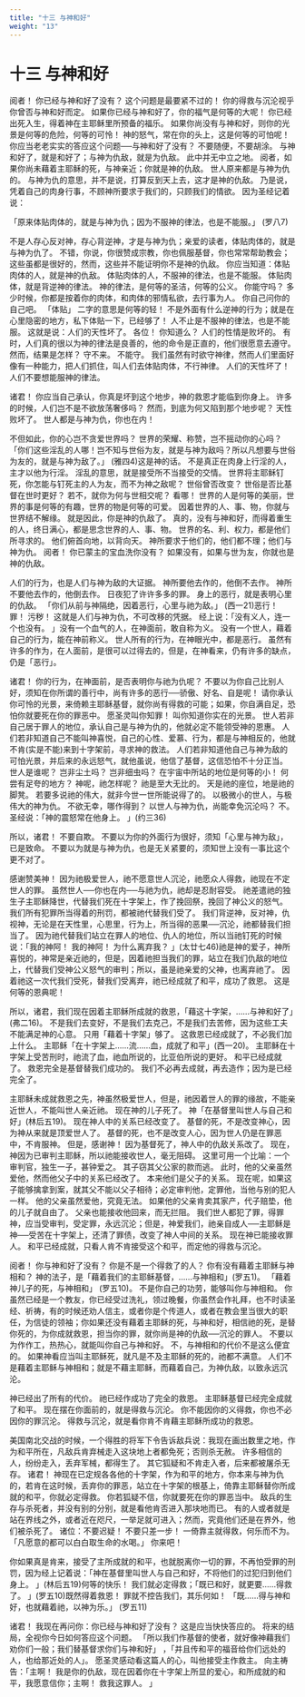 ```yaml
---
title: "十三 与神和好"
weight: "13"
---
```


# 十三 与神和好


阅者！
你已经与神和好了没有？
这个问题是最要紧不过的！
你的得救与沉沦视乎你曾否与神和好而定。
如果你已经与神和好了，你的福气是何等的大呢！
你已经出死入生，得着神在主耶稣里所预备的福乐。
如果你尚没有与神和好，则你的光景是何等的危险，何等的可怜！
神的怒气，常在你的头上，这是何等的可怕呢！
你应当老老实实的答应这个问题──与神和好了没有？
不要随便，不要胡涂。
与神和好了，就是和好了；与神为仇敌，就是为仇敌。
此中并无中立之地。
阅者，如果你尚未藉着主耶稣的死，与神亲近；你就是神的仇敌。
世人原来都是与神为仇的。
与神为仇的意思，并不是说，打算反到天上去，这才是神的仇敌。
乃是说，凭着自己的肉身行事，不顾神所要求于我们的，只顾我们的情欲。
因为圣经记着说：

「原来体贴肉体的，就是与神为仇；因为不服神的律法，也是不能服。」
(罗八7)

不是人存心反对神，存心背逆神，才是与神为仇；亲爱的读者，体贴肉体的，就是与神为仇了。
不错，你说，你很赞成宗教，你也佩服基督，你也常常帮助教会；这些虽都是很好的，然而，这些并不能证明你不是神的仇敌。
你应当知道：体贴肉体的人，就是神的仇敌。
体贴肉体的人，不服神的律法，也是不能服。
体贴肉体，就是背逆神的律法。
神的律法，是何等的圣洁，何等的公义。
你能守吗？
多少时候，你都是按着你的肉体，和肉体的邪情私欲，去行事为人。
你自己问你的自己吧。
「体贴」
二字的意思是何等的轻！
不是外面有什么逆神的行为；就是在心里隐密的地方，私下体贴一下，已经够了！
人不止是不服神的律法，也是不能服。
这就是说：人们的天性坏了。
各位！
你知道么？
人们的性情是败坏的。
有时，人们真的很以为神的律法是良善的，他的命令是正直的，他们很愿意去遵守。
然而，结果是怎样？
守不来。
不能守。
我们虽然有时欲守神律，然而人们里面好像有一种能力，把人们抓住，叫人们去体贴肉体，不行神律。
人们的天性坏了！
人们不要想能服神的律法。

诸君！
你应当自己承认，你真是坏到这个地步，神的救恩才能临到你身上。
许多的时候，人们岂不是不欲放荡奢侈吗？
然而，到底为何又陷到那个地步呢？
天性败坏了。
世人都是与神为仇，你也在内！

不但如此，你的心岂不贪爱世界吗？
世界的荣耀、称赞，岂不摇动你的心吗？
「你们这些淫乱的人哪！岂不知与世俗为友，就是与神为敌吗？所以凡想要与世俗为友的，就是与神为敌了。」
(雅四4)这是神的话。
不是真正在肉身上行淫的人，主才以他为行淫。
淫乱的意思，就是接受所不当接受的交情。
世界将主耶稣钉死，你怎能与钉死主的人为友，而不为神之敌呢？
世俗曾否改变？
世俗是否比基督在世时更好？
若不，就你为何与世相交呢？
看哪！
世界的人是何等的美丽，世界的事是何等的有趣，世界的物是何等的可爱。
因着世界的人、事、物，你就与世界结不解缘。
就是因此，你是神的仇敌了。
真的，没有与神和好，而得着重生的人，终日满心，都是思念世界的人、事、物。
世界的名、利、权力，都是他们所寻求的。
他们俯首向地，以背向天。
神所要求于他们的，他们都不理；他们与神为仇。
阅者！
你已蒙主的宝血洗你没有？
如果没有，如果与世为友，你就也是神的仇敌。

人们的行为，也是人们与神为敌的大证据。
神所要他去作的，他倒不去作。
神所不要他去作的，他倒去作。
日夜犯了许许多多的罪。
身上的恶行，就是表明心里的仇敌。
「你们从前与神隔绝，因着恶行，心里与祂为敌。」
(西一21)恶行！
罪！
污秽！
这就是人们与神为仇，不可改移的凭据。
经上说：「没有义人，连一个也没有。
」没有一个血气的人，在神面前，敢自称为义。
没有一个世人，藉着自己的行为，能在神前称义。
世人所有的行为，在神眼光中，都是恶行。
虽然有许多的作为，在人面前，是很可以过得去的，但是，在神看来，仍有许多的缺点，仍是「恶行」。

诸君！
你的行为，在神面前，是否表明你与祂为仇呢？
不要以为你自己比别人好，须知在你所谓的善行中，尚有许多的恶行──骄傲、好名、自是呢！
请你承认你可怜的光景，来倚赖主耶稣基督，就你尚有得救的可能；如果，你自满自足，恐怕你就要死在你的罪恶中。
愿圣灵叫你知罪！
叫你知道你实在的光景。
世人若非自己居于罪人的地位，承认自己是与神为仇的，他就必定不能领受神的恩惠。
人们若非知道自己不能叫神喜悦，自己的心性、爱慕、行为，都是与神相反的，他就不肯(实是不能)来到十字架前，寻求神的救法。
人们若非知道他自己与神为敌的可怕光景，并后来的永远怒气，就他虽说，他信了基督，这信恐怕不十分正当。
世人是谁呢？
岂非尘土吗？
岂非细虫吗？
在宇宙中所站的地位是何等的小！
何尝有足夸的地方？
神呢，祂怎样呢？
祂是至大无比的。
天是祂的座位，地是祂的脚凳。
若要多说祂的伟大，就非今世一世所能说得了的。
以极微小的世人，与极伟大的神为仇。
不欲无幸，哪作得到？
以世人与神为仇，尚能幸免沉沦吗？
不。
圣经说：「神的震怒常在他身上。
」(约三36)

所以，诸君！
不要自欺。
不要以为你的外面行为很好，须知「心里与神为敌」，已是致命。
不要以为就是与神为仇，也是无关紧要的，须知世上没有一事比这个更不对了。

感谢赞美神！
因为祂极爱世人，祂不愿意世人沉沦，祂愿众人得救，祂现在不定世人的罪。
虽然世人──你也在内──与祂为仇，祂却是忍耐容受。
祂差遣祂的独生子主耶稣降世，代替我们死在十字架上，作了挽回祭，挽回了神公义的怒气。
我们所有犯罪所当得着的刑罚，都被祂代替我们受了。
我们背逆神，反对神，仇视神，无论是在天性里，心思里，行为上，所当得的恶果──沉沦，祂都替我们担当了。
因为祂代替我们站立在罪人的地位、仇人的地位，所以当祂钉死的时候说：「我的神阿！
我的神阿！
为什么离弃我？
」(太廿七46)祂是神的爱子，神所喜悦的，神常是亲近祂的，但是，因着祂担当我们的罪，站立在我们仇敌的地位上，代替我们受神公义怒气的审判；所以，虽是祂亲爱的父神，也离弃祂了。
因着祂这一次代我们受死，替我们受离弃，祂已经成就了和平，成功了救恩。
这是何等的恩典呢！

所以，诸君，我们现在因着主耶稣所成就的救恩，「藉这十字架，……与神和好了」(弗二16)。
不是我们去变好，不是我们去克己，不是我们去苦修，因为这些工夫不能满足神的心意。
只用「藉着十字架」够了。
这救恩已经成就了，不必我们加上什么。
主耶稣「在十字架上……流……血，成就了和平」(西一20)。
主耶稣在十字架上受苦刑时，祂流了血，祂血所说的，比亚伯所说的更好。
和平已经成就了。
救恩完全是基督替我们成功的。
我们不必再去成就，再去造作；因为是已经完全了。

主耶稣未成就救恩之先，神虽然极爱世人，但是，祂因着世人的罪的缘故，不能亲近世人，不能叫世人亲近祂。
现在神的儿子死了。
神「在基督里叫世人与自己和好」(林后五19)。
现在神人中的关系已经改变了。
基督的死，不是改变神心，因为神从来就是顶爱世人了。
基督的死，也不是改变人心，因为世人仍是在罪恶中，不肯服神。
但是，感谢神！
因为基督死了，神人中的仇敌关系改了。
现在，神因为已审判主耶稣，所以祂能接收世人，毫无阻碍。
这里可用一个比喻：一个审判官，独生一子，甚钟爱之。
其子窃其父公家的款而逃。
此时，他的父亲虽然爱他，然而他父子中的关系已经改了。
本来他们是父子的关系。
现在呢，如果这子能够擒拿到案，就其父不能以父子相待；必定审判他，定罪他，当他与别的犯人一样。
他的父亲虽然爱他，究竟无法。
如果他的父亲肯卖其家产，代子赔垫，他的儿子就自由了。
父亲也能接收他回来，而无拦阻。
我们世人都犯了罪，得罪神，应当受审判，受定罪，永远沉沦；但是，神爱我们，祂亲自成人──主耶稣是神──受苦在十字架上，还清了罪债，改变了神人中间的关系。
现在神已能接收罪人。
和平已经成就，只看人肯不肯接受这个和平，而定他的得救与沉沦。

阅者！
你与神和好了没有？
你是不是一个得救了的人？
你有没有藉着主耶稣与神相和？
神的法子，是「藉着我们的主耶稣基督，……与神相和」(罗五1)。
「藉着神儿子的死，与神相和」
(罗五10)。
不是你自己的功劳，能够叫你与神相和。
你虽然已经是一个教友，你已经受过洗礼，领过晚餐，你虽然会作礼拜，也不时读圣经、祈祷，有的时候还劝人信主，或者你是个传道人，或者在教会里当很大的职任，为信徒的领袖；你如果还没有藉着主耶稣的死，与神和好，相信祂的死，是替你死的，为你成就救恩，担当你的罪，就你尚是神的仇敌──沉沦的罪人。
不要以为作作工，热热心，就能叫你自己与神和好。
不，与神相和的代价不是这么便宜的。
如果神看应当叫主耶稣死，就凡是不及主耶稣的死的，祂都不满意。
人们不是藉着主耶稣与神相和；就是不藉主耶稣，而藉着自己，为神仇敌，以致永远沉沦。

神已经出了所有的代价。
祂已经作成功了完全的救恩。
主耶稣基督已经完全成就了和平。
现在摆在你面前的，就是得救与沉沦。
你不能因你的义得救，你也不必因你的罪沉沦。
得救与沉沦，就是看你肯不肯藉主耶稣所成功的救恩。

美国南北交战的时候，一个得胜的将军下令告诉敌兵说：我现在画出数里之地，作为和平所在，凡敌兵肯弃械走入这块地上者都免死；否则杀无赦。
许多相信的人，纷纷走入，丢弃军械，都得生了。
其它狐疑和不肯走入者，后来都被屠杀无存。
诸君！
神现在已定规各各他的十字架，作为和平的地方，你本来与神为仇的，若肯在这时候，丢弃你的罪恶，站立在十字架的根基上，倚靠主耶稣替你所成就的和平，你就必定得救。
你若狐疑不信，你就要死在你的罪恶当中。
敌兵的生存与杀死者，并没有别的分别，就是看他肯否进入那块地而已。
有的人或者就是站在界线之外，或者近在咫尺，一举足就可进入；然而，究竟他们还是在界外，他们被杀死了。
诸位：不要迟疑！
不要只差一步！
一倚靠主就得救，何乐而不为。
「凡愿意的都可以白白取生命的水喝。」
你来吧！

你如果真是肯来，接受了主所成就的和平，也就脱离你一切的罪，不再怕受罪的刑罚，因为经上记着说：「神在基督里叫世人与自己和好，不将他们的过犯归到他们身上。
」(林后五19)何等的快乐！
我们就必定得救；「既已和好，就更要……得救了。
」(罗五10)既然得着救恩！
罪就不控告我们，其乐何如！
「既……得与神和好，也就藉着祂，以神为乐。」
(罗五11)

诸君！
我现在再问你：你已经与神和好了没有？
这是应当快快答应的。
将来的结局，全视你今日如何答应这个问题。
「所以我们作基督的使者，就好像神藉我们劝你们一般；我们替基督求你们与神和好」
，「并且传和平的福音给你们远处的人，也给那近处的人」。
愿圣灵感动看这篇人的心，叫他接受主作救主。
向主祷告：「主啊！
我是你的仇敌，现在因着你在十字架上所显的爱心，和所成就的和平，我愿意信你；主啊！
救我这罪人。
」
